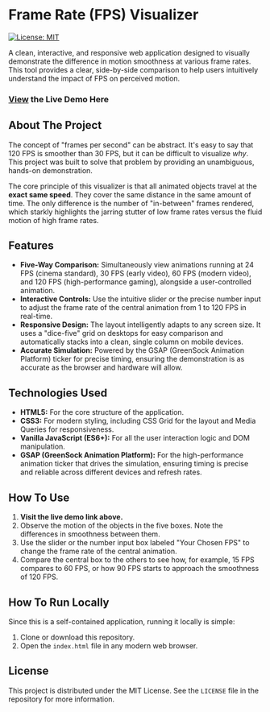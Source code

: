 # Frame Rate (FPS) Visualizer

[![License: MIT](https://img.shields.io/badge/License-MIT-yellow.svg)](https://opensource.org/licenses/MIT)

A clean, interactive, and responsive web application designed to visually demonstrate the difference in motion smoothness at various frame rates. This tool provides a clear, side-by-side comparison to help users intuitively understand the impact of FPS on perceived motion.

### [**View**](https://djmoore711.github.io/fps-viz/) the Live Demo Here

## About The Project

The concept of "frames per second" can be abstract. It's easy to say that 120 FPS is smoother than 30 FPS, but it can be difficult to visualize *why*. This project was built to solve that problem by providing an unambiguous, hands-on demonstration.

The core principle of this visualizer is that all animated objects travel at the **exact same speed**. They cover the same distance in the same amount of time. The only difference is the number of "in-between" frames rendered, which starkly highlights the jarring stutter of low frame rates versus the fluid motion of high frame rates.

## Features

* **Five-Way Comparison:** Simultaneously view animations running at 24 FPS (cinema standard), 30 FPS (early video), 60 FPS (modern video), and 120 FPS (high-performance gaming), alongside a user-controlled animation.
* **Interactive Controls:** Use the intuitive slider or the precise number input to adjust the frame rate of the central animation from 1 to 120 FPS in real-time.
* **Responsive Design:** The layout intelligently adapts to any screen size. It uses a "dice-five" grid on desktops for easy comparison and automatically stacks into a clean, single column on mobile devices.
* **Accurate Simulation:** Powered by the GSAP (GreenSock Animation Platform) ticker for precise timing, ensuring the demonstration is as accurate as the browser and hardware will allow.

## Technologies Used

* **HTML5:** For the core structure of the application.
* **CSS3:** For modern styling, including CSS Grid for the layout and Media Queries for responsiveness.
* **Vanilla JavaScript (ES6+):** For all the user interaction logic and DOM manipulation.
* **GSAP (GreenSock Animation Platform):** For the high-performance animation ticker that drives the simulation, ensuring timing is precise and reliable across different devices and refresh rates.

## How To Use

1.  **Visit the live demo link above.**
2.  Observe the motion of the objects in the five boxes. Note the differences in smoothness between them.
3.  Use the slider or the number input box labeled "Your Chosen FPS" to change the frame rate of the central animation.
4.  Compare the central box to the others to see how, for example, 15 FPS compares to 60 FPS, or how 90 FPS starts to approach the smoothness of 120 FPS.

## How To Run Locally

Since this is a self-contained application, running it locally is simple:

1.  Clone or download this repository.
2.  Open the `index.html` file in any modern web browser.

## License

This project is distributed under the MIT License. See the `LICENSE` file in the repository for more information.
